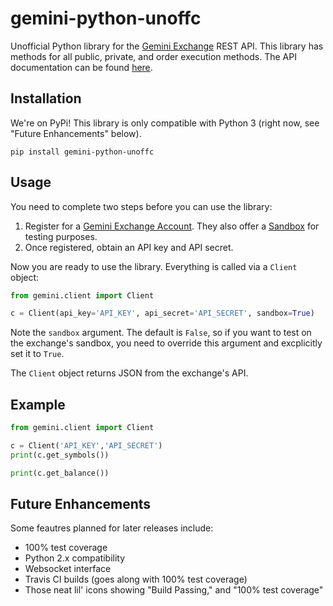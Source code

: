 # gemini-python-unoffc
Unofficial Python library for the [Gemini Exchange](https://gemini.com) REST API.  This library has methods for all public, private, and order execution methods.  The API documentation can be found [here](https://docs.gemini.com/rest-api/).

Installation
------------
We're on PyPi!  This library is only compatible with Python 3 (right now, see "Future Enhancements" below).

```
pip install gemini-python-unoffc
```

Usage
-----
You need to complete two steps before you can use the library:

1. Register for a [Gemini Exchange Account](https://exchange.gemini.com/register). They also offer a [Sandbox](https://exchange.sandbox.gemini.com/register) for testing purposes.
2. Once registered, obtain an API key and API secret.

Now you are ready to use the library.  Everything is called via a `Client` object:

```python
from gemini.client import Client

c = Client(api_key='API_KEY', api_secret='API_SECRET', sandbox=True)
```

Note the `sandbox` argument.  The default is `False`, so if you want to test on the exchange's sandbox, you need to override this argument and excplicitly set it to `True`.

The `Client` object returns JSON from the exchange's API.  

Example
--------
```python
from gemini.client import Client

c = Client('API_KEY','API_SECRET')
print(c.get_symbols())

print(c.get_balance())
```

Future Enhancements
-------------------
Some feautres planned for later releases include:
- 100% test coverage
- Python 2.x compatibility
- Websocket interface
- Travis CI builds (goes along with 100% test coverage)
- Those neat lil' icons showing "Build Passing," and "100% test coverage"
